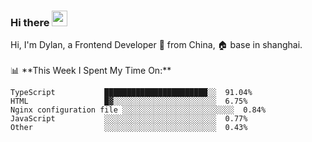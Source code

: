 ### Hi there <img src="https://media.giphy.com/media/hvRJCLFzcasrR4ia7z/giphy.gif" width="25px">

<!-- ![visitors](https://visitor-badge.glitch.me/badge?page_id=dislfyer.dislfyer) --!>

Hi, I'm Dylan, a Frontend Developer 🚀 from China, 🏠 base in shanghai.
<br/>
<br/>

📊 **This Week I Spent My Time On:**


<!--START_SECTION:waka-->

```text
TypeScript           ███████████████████████░░  91.04%
HTML                 █▓░░░░░░░░░░░░░░░░░░░░░░░  6.75%
Nginx configuration file ░░░░░░░░░░░░░░░░░░░░░░░░░  0.84%
JavaScript           ░░░░░░░░░░░░░░░░░░░░░░░░░  0.77%
Other                ░░░░░░░░░░░░░░░░░░░░░░░░░  0.43%
```

<!--END_SECTION:waka-->

<!--
**About Me:**
 -->

